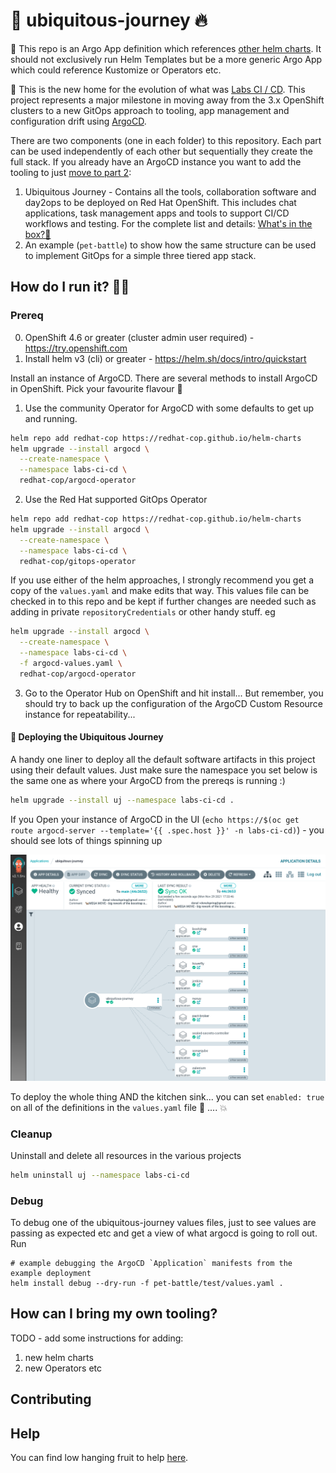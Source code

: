 # 🦄 ubiquitous-journey 🔥

🧰 This repo is an Argo App definition which references [other helm charts](https://github.com/redhat-cop/helm-charts.git). It should not exclusively run Helm Templates but be a more generic Argo App which could reference Kustomize or Operators etc.

🎨 This is the new home for the evolution of what was [Labs CI / CD](https://github.com/rht-labs/labs-ci-cd.git). This project represents a major milestone in moving away from the 3.x OpenShift clusters to a new GitOps approach to tooling, app management and configuration drift using [ArgoCD](https://argoproj.github.io/argo-cd/).

There are two components (one in each folder) to this repository. Each part can be used independently of each other but sequentially they create the full stack. If you already have an ArgoCD instance you want to add the tooling to just [move to part 2](docs/bootstrap-argocd.md#tooling-for-application-development-🦅):
1. Ubiquitous Journey - Contains all the tools, collaboration software and day2ops to be deployed on Red Hat OpenShift. This includes chat applications, task management apps and tools to support CI/CD workflows and testing. For the complete list and details: [What's in the box?👨](docs/whats-in-the-box.md)
2. An example (`pet-battle`) to show how the same structure can be used to implement GitOps for a simple three tiered app stack.

## How do I run it? 🏃‍♀️

### Prereq 
0. OpenShift 4.6 or greater (cluster admin user required) - https://try.openshift.com
1. Install helm v3 (cli) or greater - https://helm.sh/docs/intro/quickstart

Install an instance of ArgoCD. There are several methods to install ArgoCD in OpenShift. Pick your favourite flavour 🍦

1. Use the community Operator for ArgoCD with some defaults to get up and running.
```bash
helm repo add redhat-cop https://redhat-cop.github.io/helm-charts
helm upgrade --install argocd \
  --create-namespace \
  --namespace labs-ci-cd \
  redhat-cop/argocd-operator
```

2. Use the Red Hat supported GitOps Operator
```bash
helm repo add redhat-cop https://redhat-cop.github.io/helm-charts
helm upgrade --install argocd \
  --create-namespace \
  --namespace labs-ci-cd \
  redhat-cop/gitops-operator
```

If you use either of the helm approaches, I strongly recommend you get a copy of the `values.yaml` and make edits that way. This values file can be checked in to this repo and be kept if further changes are needed such as adding in private `repositoryCredentials` or other handy stuff. eg
```bash
helm upgrade --install argocd \
  --create-namespace \
  --namespace labs-ci-cd \
  -f argocd-values.yaml \
  redhat-cop/argocd-operator
```

3. Go to the Operator Hub on OpenShift and hit install... But remember, you should try to back up the configuration of the ArgoCD Custom Resource instance for repeatability...

#### 🤠 Deploying the Ubiquitous Journey
A handy one liner to deploy all the default software artifacts in this project using their default values. Just make sure the namespace you set below is the same one as where your ArgoCD from the prereqs is running :)
```bash
helm upgrade --install uj --namespace labs-ci-cd .
```


If you Open your instance of ArgoCD in the UI (`echo https://$(oc get route argocd-server --template='{{ .spec.host }}' -n labs-ci-cd)`) - you should see lots of things spinning up

![argocd-ui](docs/images/argocd-uj.png)

To deploy the whole thing AND the kitchen sink... you can set `enabled: true` on all of the definitions in the `values.yaml` file 🧨 .... 💥

### Cleanup 
Uninstall and delete all resources in the various projects
```bash
helm uninstall uj --namespace labs-ci-cd
```

### Debug
To debug one of the ubiquitous-journey values files, just to see values are passing as expected etc and get a view of what argocd is going to roll out. Run 
```
# example debugging the ArgoCD `Application` manifests from the example deployment 
helm install debug --dry-run -f pet-battle/test/values.yaml . 
```

## How can I bring my own tooling?

TODO - add some instructions for adding:
1) new helm charts
2) new Operators etc

## Contributing

## Help

You can find low hanging fruit to help [here](docs/help.md).
